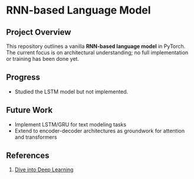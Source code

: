 # RNN-based Language Model

## Project Overview
This repository outlines a vanilla **RNN-based language model** in PyTorch.  
The current focus is on architectural understanding; no full implementation or training has been done yet.

## Progress
- Studied the LSTM model but not implemented.

## Future Work
- Implement LSTM/GRU for text modeling tasks
- Extend to encoder-decoder architectures as groundwork for attention and transformers

## References
1. [Dive into Deep Learning](https://d2l.ai/index.html)
